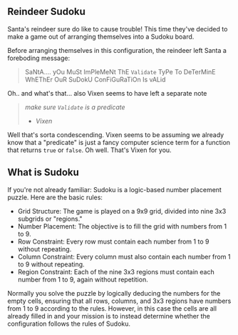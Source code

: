 ## Reindeer Sudoku

Santa's reindeer sure do like to cause trouble! This time they've decided to make a game out of arranging themselves into a Sudoku board.

Before arranging themselves in this configuration, the reindeer left Santa a foreboding message:

> SaNtA.... yOu MuSt ImPleMeNt ThE `Validate` TyPe To DeTerMinE WhEThEr OuR SuDokU ConFiGuRaTiOn Is vALid

Oh.. and what's that... also Vixen seems to have left a separate note

> _make sure `Validate` is a predicate_
> - _Vixen_

Well that's sorta condescending. Vixen seems to be assuming we already know that a "predicate" is just a fancy computer science term for a function that returns `true` or `false`. Oh well. That's Vixen for you.

## What is Sudoku

If you're not already familiar: Sudoku is a logic-based number placement puzzle. Here are the basic rules:

- Grid Structure: The game is played on a 9x9 grid, divided into nine 3x3 subgrids or "regions."
- Number Placement: The objective is to fill the grid with numbers from 1 to 9.
- Row Constraint: Every row must contain each number from 1 to 9 without repeating.
- Column Constraint: Every column must also contain each number from 1 to 9 without repeating.
- Region Constraint: Each of the nine 3x3 regions must contain each number from 1 to 9, again without repetition.

Normally you solve the puzzle by logically deducing the numbers for the empty cells, ensuring that all rows, columns, and 3x3 regions have numbers from 1 to 9 according to the rules. However, in this case the cells are all already filled in and your mission is to instead determine whether the configuration follows the rules of Sudoku.
